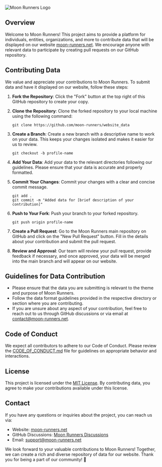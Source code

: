 ![Moon Runners Logo](https://moon-runners.net/media/logos/demo7.svg)

## Overview

Welcome to Moon Runners! This project aims to provide a platform for individuals, entities, organizations, and more to contribute data that will be displayed on our website [moon-runners.net](https://moon-runners.net). We encourage anyone with relevant data to participate by creating pull requests on our GitHub repository.

## Contributing Data

We value and appreciate your contributions to Moon Runners. To submit data and have it displayed on our website, follow these steps:

1. **Fork the Repository**: Click the "Fork" button at the top right of this GitHub repository to create your copy.

2. **Clone the Repository**: Clone the forked repository to your local machine using the following command:

   ```
   git clone https://github.com/moon-runners/website_data
   ```

3. **Create a Branch**: Create a new branch with a descriptive name to work on your data. This keeps your changes isolated and makes it easier for us to review.

   ```
   git checkout -b profile-name
   ```

4. **Add Your Data**: Add your data to the relevant directories following our guidelines. Please ensure that your data is accurate and properly formatted.

5. **Commit Your Changes**: Commit your changes with a clear and concise commit message.

   ```
   git add .
   git commit -m "Added data for [brief description of your contribution]"
   ```

6. **Push to Your Fork**: Push your branch to your forked repository.

   ```
   git push origin profile-name
   ```

7. **Create a Pull Request**: Go to the Moon Runners main repository on GitHub and click on the "New Pull Request" button. Fill in the details about your contribution and submit the pull request.

8. **Review and Approval**: Our team will review your pull request, provide feedback if necessary, and once approved, your data will be merged into the main branch and will appear on our website.

## Guidelines for Data Contribution

- Please ensure that the data you are submitting is relevant to the theme and purpose of Moon Runners.
- Follow the data format guidelines provided in the respective directory or section where you are contributing.
- If you are unsure about any aspect of your contribution, feel free to reach out to us through GitHub discussions or via email at [contact@moon-runners.net](mailto:contact@moon-runners.net).

## Code of Conduct

We expect all contributors to adhere to our Code of Conduct. Please review the [CODE_OF_CONDUCT.md](https://github.com/moon-runners/.github/blob/main/CODE_OF_CONDUCT.md) file for guidelines on appropriate behavior and interactions.

## License

This project is licensed under the [MIT License](https://github.com/moon-runners/moon-runners/blob/main/LICENSE). By contributing data, you agree to make your contributions available under this license.

## Contact

If you have any questions or inquiries about the project, you can reach us via:

- Website: [moon-runners.net](https://moon-runners.net)
- GitHub Discussions: [Moon Runners Discussions](https://github.com/moon-runners/moon-runners/discussions)
- Email: [support@moon-runners.net](mailto:support@moon-runners.net)

We look forward to your valuable contributions to Moon Runners! Together, we can create a rich and diverse repository of data for our website. Thank you for being a part of our community! 🚀
 
